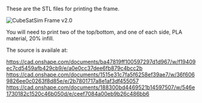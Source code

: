These are the STL files for printing the frame.

![CubeSatSim Frame v2.0](https://github.com/user-attachments/assets/bbcedd26-cc1b-488d-86fa-b6e12f46bd6a)

You will need to print two of the top/bottom, and one of each side, PLA material, 20% infill.

The source is availale at:

https://cad.onshape.com/documents/ba47819ff100597297d1d967/w/f19409ec7cd5459afb429cb9/e/a0e0cc37dee6fb879c4bcc2b 
https://cad.onshape.com/documents/1515e31c7fa5f6258ef39ae7/w/36f6069826ee0c0263f8d85e/e/2b7801717a8e1af3df455057
https://cad.onshape.com/documents/188300bd4469521b14597507/w/546e1730182c1520c46b050d/e/ceef7084a00eb9b26c486bb6
